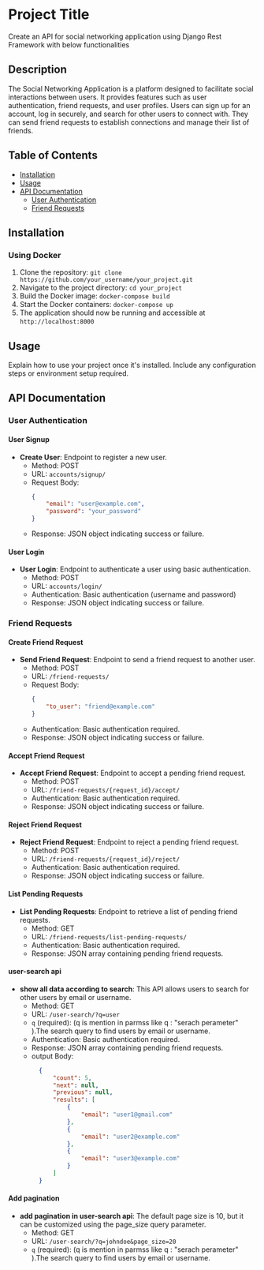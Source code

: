 # Project Title

Create an API for social networking application using Django Rest Framework with
below functionalities

## Description

The Social Networking Application is a platform designed to facilitate social interactions between users. It provides features such as user authentication, friend requests, and user profiles. Users can sign up for an account, log in securely, and search for other users to connect with. They can send friend requests to establish connections and manage their list of friends.

## Table of Contents

- [Installation](#installation)
- [Usage](#usage)
- [API Documentation](#api-documentation)
  - [User Authentication](#user-authentication)
  - [Friend Requests](#friend-requests)

## Installation

### Using Docker

1. Clone the repository: `git clone https://github.com/your_username/your_project.git`
2. Navigate to the project directory: `cd your_project`
3. Build the Docker image: `docker-compose build`
4. Start the Docker containers: `docker-compose up`
5. The application should now be running and accessible at `http://localhost:8000`

## Usage

Explain how to use your project once it's installed. Include any configuration steps or environment setup required.

## API Documentation

### User Authentication

#### User Signup

- **Create User**: Endpoint to register a new user.
  - Method: POST
  - URL: `accounts/signup/`
  - Request Body:
    ```json
    {
        "email": "user@example.com",
        "password": "your_password"
    }
    ```
  - Response: JSON object indicating success or failure.

#### User Login

- **User Login**: Endpoint to authenticate a user using basic authentication.
  - Method: POST
  - URL: `accounts/login/`
  - Authentication: Basic authentication (username and password)
  - Response: JSON object indicating success or failure.

### Friend Requests

#### Create Friend Request

- **Send Friend Request**: Endpoint to send a friend request to another user.
  - Method: POST
  - URL: `/friend-requests/`
  - Request Body:
    ```json
    {
        "to_user": "friend@example.com"
    }
    ```
  - Authentication: Basic authentication required.
  - Response: JSON object indicating success or failure.

#### Accept Friend Request

- **Accept Friend Request**: Endpoint to accept a pending friend request.
  - Method: POST
  - URL: `/friend-requests/{request_id}/accept/`
  - Authentication: Basic authentication required.
  - Response: JSON object indicating success or failure.

#### Reject Friend Request

- **Reject Friend Request**: Endpoint to reject a pending friend request.
  - Method: POST
  - URL: `/friend-requests/{request_id}/reject/`
  - Authentication: Basic authentication required.
  - Response: JSON object indicating success or failure.

#### List Pending Requests

- **List Pending Requests**: Endpoint to retrieve a list of pending friend requests.
  - Method: GET
  - URL: `/friend-requests/list-pending-requests/`
  - Authentication: Basic authentication required.
  - Response: JSON array containing pending friend requests.


#### user-search api

- **show all data according to search**: This API allows users to search for other users by email or username.
  - Method: GET
  - URL: `/user-search/?q=user`
  - `q` (required): (q is mention in parmss like q : "serach perameter" ).The search query to find users by email or username.
  - Authentication: Basic authentication required.
  - Response: JSON array containing pending friend requests.
  - output Body:
    ```json
      {
          "count": 5,
          "next": null,
          "previous": null,
          "results": [
              {
                  "email": "user1@gmail.com"
              },
              {
                  "email": "user2@example.com"
              },
              {
                  "email": "user3@example.com"
              }
          ]
      }
    ```

#### Add pagination
- **add pagination in user-search api**: The default page size is 10, but it can be customized using the page_size query parameter.
  - Method: GET
  - URL: `/user-search/?q=johndoe&page_size=20`
  - `q` (required): (q is mention in parmss like q : "serach perameter" ).The search query to find users by email or username.

